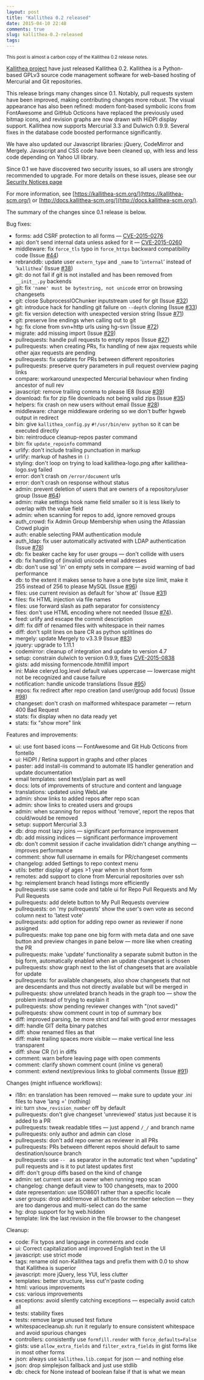 ```yaml
---
layout: post
title: "Kallithea 0.2 released"
date: 2015-04-10 22:48
comments: true
slug: kallithea-0.2-released
tags: 
---
```


<small>This post is almost a carbon copy of the Kallithea 0.2 release notes.</small>

[Kallithea project](https://kallithea-scm.org/) have just released Kallithea 0.2. Kallithea is a Python-based GPLv3 source
code management software for web-based hosting of Mercurial and Git repositories.

This release brings many changes since 0.1. Notably, pull requests system
have been improved, making contributing changes more robust. The visual
appearance has also been refined: modern font-based symbolic icons from
FontAwesome and GitHub Octicons have replaced the previously used bitmap
icons, and revision graphs are now drawn with HiDPI display support.
Kallithea now supports Mercurial 3.3 and Dulwich 0.9.9. Several fixes in
the database code boosted performance significantly.

We have also updated our Javascript libraries: jQuery, CodeMirror and Mergely.
Javascript and CSS code have been cleaned up, with less and less code depending
on Yahoo UI library.

Since 0.1 we have discovered two security issues, so all users are strongly
recommended to upgrade. For more details on these issues, please see our
[Security Notices page](https://kallithea-scm.org/security/)

For more information, see [https://kallithea-scm.org/](https://kallithea-scm.org/) or 
[http://docs.kallithea-scm.org/](http://docs.kallithea-scm.org/).
<!-- more -->

The summary of the changes since 0.1 release is below.

Bug fixes:

 * forms: add CSRF protection to all forms — [CVE-2015-0276](https://kallithea-scm.org/security/cve-2015-0276.html)
 * api: don't send internal data unless asked for it — [CVE-2015-0260](https://kallithea-scm.org/security/cve-2015-0260.html)
 * middleware: fix ``force_tls`` typo in ``force_https`` backward compatibility code (Issue [#44](https://bitbucket.org/conservancy/kallithea/issue/44))
 * rebranddb: update user ``extern_type`` and ``_name`` to ‘``internal``’ instead of ‘``kallithea``’ (Issue [#38](https://bitbucket.org/conservancy/kallithea/issue/38))
 * git: do not fail if git is not installed and has been removed from ``__init__.py`` backends
 * git: fix ``'name' must be bytestring, not unicode`` error on browsing changesets
 * git: close SubprocessIOChunker inputstream used for git (Issue [#32](https://bitbucket.org/conservancy/kallithea/issue/32))
 * git: introduce hack for handling git failure on ``--depth`` cloning (Issue [#33](https://bitbucket.org/conservancy/kallithea/issue/33))
 * git: fix version detection with unexpected version string (Issue [#71](https://bitbucket.org/conservancy/kallithea/issue/71))
 * git: preserve line endings when calling out to git
 * hg: fix clone from svn+http urls using hg-svn (Issue [#72](https://bitbucket.org/conservancy/kallithea/issue/72))
 * migrate: add missing import (Issue [#29](https://bitbucket.org/conservancy/kallithea/issue/29))
 * pullrequests: handle pull requests to empty repos (Issue [#27](https://bitbucket.org/conservancy/kallithea/issue/27))
 * pullrequests: when creating PRs, fix handling of new ajax requests while other ajax requests are pending
 * pullrequests: fix updates for PRs between different repositories
 * pullrequests: preserve query parameters in pull request overview paging links
 * compare: workaround unexpected Mercurial behaviour when finding ancestor of null rev
 * javascript: remove trailing comma to please IE8 (Issue [#39](https://bitbucket.org/conservancy/kallithea/issue/39))
 * download: fix for zip file downloads not being valid zips (Issue [#35](https://bitbucket.org/conservancy/kallithea/issue/35))
 * helpers: fix crash on new users without email (Issue [#28](https://bitbucket.org/conservancy/kallithea/issue/28))
 * middleware: change middleware ordering so we don't buffer hgweb output in redirect
 * bin: give ``kallithea_config.py`` ``#!/usr/bin/env python`` so it can be executed directly
 * bin: reintroduce cleanup-repos paster command
 * bin: fix ``update_repoinfo`` command
 * urlify: don't include trailing punctuation in markup
 * urlify: markup of hashes in ``()``
 * styling: don't loop on trying to load kallithea-logo.png after kallithea-logo.svg failed
 * error: don't crash on ``/error/document`` urls
 * error: don't crash on response without status
 * admin: prevent deletion of users that are owners of a repository/user group (Issue [#64](https://bitbucket.org/conservancy/kallithea/issue/64))
 * admin: make settings hook name field smaller so it is less likely to overlap with the value field
 * admin: when scanning for repos to add, ignore removed groups
 * auth\_crowd: fix Admin Group Membership when using the Atlassian Crowd plugin
 * auth: enable selecting PAM authentication module
 * auth\_ldap: fix user automatically activated with LDAP authentication (Issue [#78](https://bitbucket.org/conservancy/kallithea/issue/78))
 * db: fix beaker cache key for user groups — don't collide with users
 * db: fix handling of (invalid) unicode email addresses
 * db: don't use sql 'in' on empty sets in compare — avoid warning of bad performance
 * db: to the extent it makes sense to have a one byte size limit, make it 255 instead of 256 to please MySQL (Issue [#96](https://bitbucket.org/conservancy/kallithea/issue/96))
 * files: use current revision as default for 'show at' (Issue [#31](https://bitbucket.org/conservancy/kallithea/issue/31))
 * files: fix HTML injection via file names
 * files: use forward slash as path separator for consistency
 * files: don't use HTML encoding where not needed (Issue [#74](https://bitbucket.org/conservancy/kallithea/issue/74)).
 * feed: urlify and escape the commit description
 * diff: fix diff of renamed files with whitespace in their names
 * diff: don't split lines on bare CR as python splitlines do
 * mergely: update Mergely to v3.3.9 (Issue [#83](https://bitbucket.org/conservancy/kallithea/issue/83))
 * jquery: upgrade to 1.11.1
 * codemirror: cleanup of integration and update to version 4.7
 * setup: constrain dulwich to version 0.9.9, fixes [CVE-2015-0838](http://www.openwall.com/lists/oss-security/2015/03/22/19)
 * gists: add missing formencode.htmlfill import
 * ini: Make celeryd.log.level default values uppercase — lowercase might not be recognized and cause failure
 * notification: handle unicode translations (Issue [#95](https://bitbucket.org/conservancy/kallithea/issue/95))
 * repos: fix redirect after repo creation (and user/group add focus) (Issue [#98](https://bitbucket.org/conservancy/kallithea/issue/98))
 * changeset: don't crash on malformed whitespace parameter — return 400 Bad Request
 * stats: fix display when no data ready yet
 * stats: fix "show more" link

Features and improvements:

 * ui: use font based icons — FontAwesome and Git Hub Octicons from fontello
 * ui: HiDPI / Retina support in graphs and other places
 * paster: add install-iis command to automate IIS handler generation and update documentation
 * email templates: send text/plain part as well
 * docs: lots of improvements of structure and content and language
 * translations: updated using WebLate
 * admin: show links to added repos after repo scan
 * admin: show links to created users and groups
 * admin: when scanning for repos without 'remove', report the repos that could/would be removed
 * setup: support Mercurial 3.3
 * db: drop most lazy joins — significant performance improvement
 * db: add missing indices — significant performance improvement
 * db: don't commit session if cache invalidation didn't change anything — improves performance
 * comment: show full username in emails for PR/changeset comments
 * changelog: added Settings to repo context menu
 * utils: better display of ages >1 year when in short form
 * remotes: add support to clone from Mercurial repositories over ssh
 * hg: reimplement branch head listings more efficiently
 * pullrequests: use same code and table ui for Repo Pull Requests and My Pull Requests
 * pullrequests: add delete button to My Pull Requests overview
 * pullrequests: on 'my pullrequests' show the user's own vote as second column next to 'latest vote'
 * pullrequests: add option for adding repo owner as reviewer if none assigned
 * pullrequests: make top pane one big form with meta data and one save button and preview changes in pane below — more like when creating the PR
 * pullrequests: make 'update' functionality a separate submit button in the big form, automatically enabled when an update changeset is chosen
 * pullrequests: show graph next to the list of changesets that are available for update
 * pullrequests: for available changesets, also show changesets that not are descendants and thus not directly available but will be merged in
 * pullrequests: show unrelated branch heads in the graph too — show the problem instead of trying to explain it
 * pullrequests: show pending reviewer changes with "(not saved)"
 * pullrequests: show comment count in top of summary box
 * diff: improved parsing, be more strict and fail with good error messages
 * diff: handle GIT delta binary patches
 * diff: show renamed files as that
 * diff: make trailing spaces more visible — make vertical line less transparent
 * diff: show CR (\r) in diffs
 * comment: warn before leaving page with open comments
 * comment: clarify shown comment count (inline vs general)
 * comment: extend next/previous links to global comments (Issue [#91](https://bitbucket.org/conservancy/kallithea/issue/91))

Changes (might influence workflows):

 * i18n: en translation has been removed — make sure to update your .ini files to have 'lang =' (nothing)
 * ini: turn ``show_revision_number`` off by default
 * pullrequests: don't give changeset 'unreviewed' status just because it is added to a PR
 * pullrequests: tweak readable titles — just append ``/_/`` and branch name
 * pullrequests: only author and admin can close
 * pullrequests: don't add repo owner as reviewer in all PRs
 * pullrequests: PRs between different repos should default to same destination/source branch
 * pullrequests: use ``-- `` as separator in the automatic text when "updating" pull requests and is it to put latest updates first
 * diff: don't group diffs based on the kind of change
 * admin: set current user as owner when running repo scan
 * changelog: change default view to 100 changesets, max to 2000
 * date representation: use ISO8601 rather than a specific locale
 * user groups: drop add/remove all buttons for member selection — they are too dangerous and multi-select can do the same
 * hg: drop support for hg web.hidden
 * template: link the last revision in the file browser to the changeset

Cleanup:

 * code: Fix typos and language in comments and code
 * ui: Correct capitalization and improved English text in the UI
 * javascript: use strict mode
 * tags: rename old non-Kallithea tags and prefix them with 0.0 to show that Kallithea is superior
 * javascript: more jQuery, less YUI, less clutter
 * templates: better structure, less cut'n'paste coding
 * html: various improvements
 * css: various improvements
 * exceptions: avoid silently catching exceptions — especially avoid catch all
 * tests: stability fixes
 * tests: remove large unused test fixture
 * whitespacecleanup.sh: run it regularly to ensure consistent whitespace and avoid spurious changes
 * controllers: consistently use ``formfill.render`` with ``force_defaults=False``
 * gists: use ``allow_extra_fields`` and ``filter_extra_fields`` in gist forms like in most other forms
 * json: always use ``kallithea.lib.compat`` for json — and nothing else
 * json: drop simplejson fallback and just use stdlib
 * db: check for None instead of boolean false if that is what we mean


